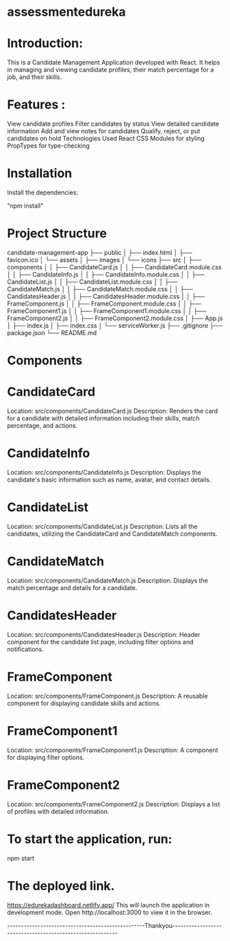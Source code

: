 
  # assessmentedureka

# Introduction:

This is a Candidate Management Application developed with React. It helps in managing and viewing candidate profiles, their match percentage for a job, and their skills.

# Features :

View candidate profiles
Filter candidates by status
View detailed candidate information
Add and view notes for candidates
Qualify, reject, or put candidates on hold
Technologies Used
React
CSS Modules for styling
PropTypes for type-checking

# Installation

Install the dependencies:

"npm install"


# Project Structure

candidate-management-app
├── public
│   ├── index.html
│   ├── favicon.ico
│   └── assets
│       ├── images
│       └── icons
├── src
│   ├── components
│   │   ├── CandidateCard.js
│   │   ├── CandidateCard.module.css
│   │   ├── CandidateInfo.js
│   │   ├── CandidateInfo.module.css
│   │   ├── CandidateList.js
│   │   ├── CandidateList.module.css
│   │   ├── CandidateMatch.js
│   │   ├── CandidateMatch.module.css
│   │   ├── CandidatesHeader.js
│   │   ├── CandidatesHeader.module.css
│   │   ├── FrameComponent.js
│   │   ├── FrameComponent.module.css
│   │   ├── FrameComponent1.js
│   │   ├── FrameComponent1.module.css
│   │   ├── FrameComponent2.js
│   │   ├── FrameComponent2.module.css
│   ├── App.js
│   ├── index.js
│   ├── index.css
│   └── serviceWorker.js
├── .gitignore
├── package.json
└── README.md



# Components

# CandidateCard
Location: src/components/CandidateCard.js
Description: Renders the card for a candidate with detailed information including their skills, match percentage, and actions.

# CandidateInfo
Location: src/components/CandidateInfo.js
Description: Displays the candidate's basic information such as name, avatar, and contact details.

# CandidateList
Location: src/components/CandidateList.js
Description: Lists all the candidates, utilizing the CandidateCard and CandidateMatch components.

# CandidateMatch
Location: src/components/CandidateMatch.js
Description: Displays the match percentage and details for a candidate.

# CandidatesHeader
Location: src/components/CandidatesHeader.js
Description: Header component for the candidate list page, including filter options and notifications.

# FrameComponent
Location: src/components/FrameComponent.js
Description: A reusable component for displaying candidate skills and actions.

# FrameComponent1
Location: src/components/FrameComponent1.js
Description: A component for displaying filter options.

# FrameComponent2
Location: src/components/FrameComponent2.js
Description: Displays a list of profiles with detailed information.

# To start the application, run:

npm start

# The deployed link.

https://edurekadashboard.netlify.app/
This will launch the application in development mode. Open http://localhost:3000 to view it in the browser.

--------------------------------------------------Thankyou----------------------------------------------------------
